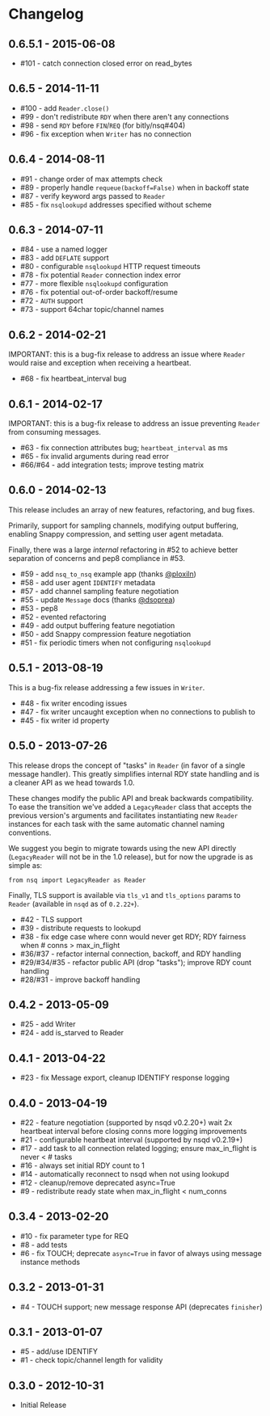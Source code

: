 # Changelog

## 0.6.5.1 - 2015-06-08

 * #101 - catch connection closed error on read_bytes

## 0.6.5 - 2014-11-11

 * #100 - add `Reader.close()`
 * #99 - don't redistribute `RDY` when there aren't any connections
 * #98 - send `RDY` before `FIN`/`REQ` (for bitly/nsq#404)
 * #96 - fix exception when `Writer` has no connection

## 0.6.4 - 2014-08-11

 * #91 - change order of max attempts check
 * #89 - properly handle `requeue(backoff=False)` when in backoff state
 * #87 - verify keyword args passed to `Reader`
 * #85 - fix `nsqlookupd` addresses specified without scheme

## 0.6.3 - 2014-07-11

 * #84 - use a named logger
 * #83 - add `DEFLATE` support
 * #80 - configurable `nsqlookupd` HTTP request timeouts
 * #78 - fix potential `Reader` connection index error
 * #77 - more flexible `nsqlookupd` configuration
 * #76 - fix potential out-of-order backoff/resume
 * #72 - `AUTH` support
 * #73 - support 64char topic/channel names

## 0.6.2 - 2014-02-21

IMPORTANT: this is a bug-fix release to address an issue where `Reader` would raise
and exception when receiving a heartbeat.

 * #68 - fix heartbeat_interval bug

## 0.6.1 - 2014-02-17

IMPORTANT: this is a bug-fix release to address an issue preventing `Reader` from
consuming messages.

 * #63 - fix connection attributes bug; `heartbeat_interval` as ms
 * #65 - fix invalid arguments during read error
 * #66/#64 - add integration tests; improve testing matrix

## 0.6.0 - 2014-02-13

This release includes an array of new features, refactoring, and bug fixes.

Primarily, support for sampling channels, modifying output buffering, enabling
Snappy compression, and setting user agent metadata.

Finally, there was a large *internal* refactoring in #52 to achieve better separation of
concerns and pep8 compliance in #53.

 * #59 - add `nsq_to_nsq` example app (thanks [@ploxiln](https://github.com/ploxiln))
 * #58 - add user agent `IDENTIFY` metadata
 * #57 - add channel sampling feature negotiation
 * #55 - update `Message` docs (thanks [@dsoprea](https://github.com/dsoprea))
 * #53 - pep8
 * #52 - evented refactoring
 * #49 - add output buffering feature negotiation
 * #50 - add Snappy compression feature negotiation
 * #51 - fix periodic timers when not configuring `nsqlookupd`

## 0.5.1 - 2013-08-19

This is a bug-fix release addressing a few issues in `Writer`.

 * #48 - fix writer encoding issues
 * #47 - fix writer uncaught exception when no connections to publish to
 * #45 - fix writer id property

## 0.5.0 - 2013-07-26

This release drops the concept of "tasks" in `Reader` (in favor of a single message handler). This
greatly simplifies internal RDY state handling and is a cleaner API as we head towards 1.0.

These changes modify the public API and break backwards compatibility. To ease the transition we've
added a `LegacyReader` class that accepts the previous version's arguments and facilitates
instantiating new `Reader` instances for each task with the same automatic channel naming
conventions.

We suggest you begin to migrate towards using the new API directly (`LegacyReader` will not be
in the 1.0 release), but for now the upgrade is as simple as:

    from nsq import LegacyReader as Reader

Finally, TLS support is available via `tls_v1` and `tls_options` params to `Reader` (available in
`nsqd` as of `0.2.22+`).

 * #42 - TLS support
 * #39 - distribute requests to lookupd
 * #38 - fix edge case where conn would never get RDY; RDY fairness when # conns > max_in_flight
 * #36/#37 - refactor internal connection, backoff, and RDY handling
 * #29/#34/#35 - refactor public API (drop "tasks"); improve RDY count handling
 * #28/#31 - improve backoff handling

## 0.4.2 - 2013-05-09

 * #25 - add Writer
 * #24 - add is_starved to Reader

## 0.4.1 - 2013-04-22

 * #23 - fix Message export, cleanup IDENTIFY response logging

## 0.4.0 - 2013-04-19

 * #22 - feature negotiation (supported by nsqd v0.2.20+)
         wait 2x heartbeat interval before closing conns
         more logging improvements
 * #21 - configurable heartbeat interval (supported by nsqd v0.2.19+)
 * #17 - add task to all connection related logging; ensure max_in_flight is never < # tasks
 * #16 - always set initial RDY count to 1
 * #14 - automatically reconnect to nsqd when not using lookupd
 * #12 - cleanup/remove deprecated async=True
 * #9 - redistribute ready state when max_in_flight < num_conns

## 0.3.4 - 2013-02-20
 
 * #10 - fix parameter type for REQ
 * #8 - add tests
 * #6 - fix TOUCH; deprecate `async=True` in favor of always using message instance methods

## 0.3.2 - 2013-01-31

 * #4 - TOUCH support; new message response API (deprecates `finisher`)

## 0.3.1 - 2013-01-07

 * #5 - add/use IDENTIFY
 * #1 - check topic/channel length for validity

## 0.3.0 - 2012-10-31

 * Initial Release
